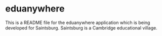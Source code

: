 # eduanywhere

This is a README file for the eduanywhere application which is being developed for Saintsburg.
Saintsburg is a Cambridge educational village.